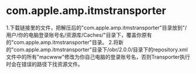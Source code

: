 # com.apple.amp.itmstransporter
1.下载链接里的文件，把解压后的"com.apple.amp.itmstransporter"目录放到"/用户/你的电脑登录账号名/资源库/Caches/"目录下，覆盖你原有的"com.apple.amp.itmstransporter"目录。
2.将新的"com.apple.amp.itmstransporter"目录下/obr/2.0.0/目录下的repository.xml文件中的所有"macwww"修改为你自己电脑的登录账号名，否则Transporter执行时会在错误的路径下找资源文件。
